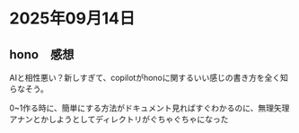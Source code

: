 # 2025年09月14日

## hono　感想
AIと相性悪い？新しすぎて、copilotがhonoに関するいい感じの書き方を全く知らなそう。

0~1作る時に、簡単にする方法がドキュメント見ればすぐわかるのに、無理矢理アナンとかしようとしてディレクトリがぐちゃぐちゃになった